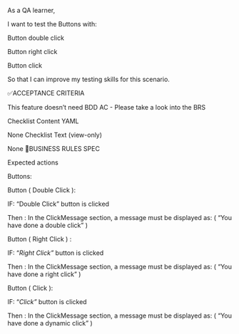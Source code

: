As a QA learner,

I want to test the Buttons with:

Button double click

Button right click

Button click

So that I can improve my testing skills for this scenario.

✅ACCEPTANCE CRITERIA


This feature doesn’t need BDD AC - Please take a look into the BRS

Checklist Content YAML


None
Checklist Text (view-only)


None
🚩BUSINESS RULES SPEC


Expected actions

Buttons:

 Button ( Double Click ):

IF: “Double Click” button is clicked

Then : In the ClickMessage section, a message must be displayed as: ( “You have done a double click” )

Button ( Right Click ) :

IF: “*Right Click”* button is clicked

Then : In the ClickMessage section, a message must be displayed as: ( “You have done a right click” )

Button ( Click ):

IF: “*Click”* button is clicked

Then : In the ClickMessage section, a message must be displayed as: ( “You have done a dynamic click” )
